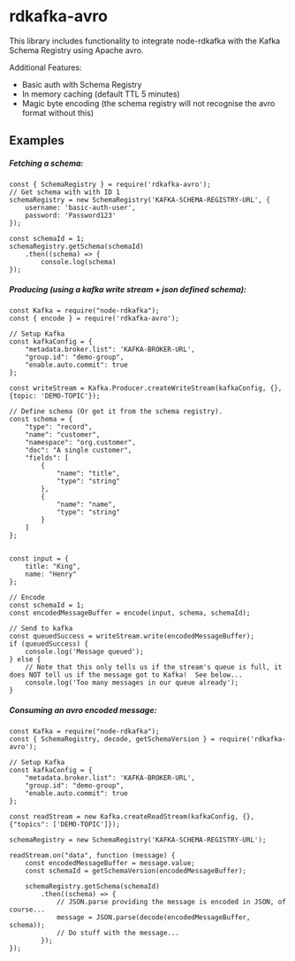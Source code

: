 # rdkafka-avro
This library includes functionality to integrate node-rdkafka with the Kafka Schema Registry using Apache avro.

Additional Features:
 - Basic auth with Schema Registry
 - In memory caching (default TTL 5 minutes)
 - Magic byte encoding (the schema registry will not recognise the avro format without this)
 


## Examples

##### Fetching a schema:
```
const { SchemaRegistry } = require('rdkafka-avro');
// Get schema with with ID 1
schemaRegistry = new SchemaRegistry('KAFKA-SCHEMA-REGISTRY-URL', {
    username: 'basic-auth-user',
    password: 'Password123'
});

const schemaId = 1;
schemaRegistry.getSchema(schemaId)
    .then((schema) => {
        console.log(schema)
}); 
```

##### Producing (using a kafka write stream + json defined schema): 
```
const Kafka = require("node-rdkafka");
const { encode } = require('rdkafka-avro');

// Setup Kafka
const kafkaConfig = {
    "metadata.broker.list": 'KAFKA-BROKER-URL',
    "group.id": "demo-group",
    "enable.auto.commit": true
};

const writeStream = Kafka.Producer.createWriteStream(kafkaConfig, {}, {topic: 'DEMO-TOPIC'});

// Define schema (Or get it from the schema registry).
const schema = {
    "type": "record",
    "name": "customer",
    "namespace": "org.customer",
    "doc": "A single customer",
    "fields": [
        {
            "name": "title",
            "type": "string"
        },
        {
            "name": "name",
            "type": "string"
        }
    ]
};


const input = {
    title: "King",
    name: "Henry"
};

// Encode
const schemaId = 1;
const encodedMessageBuffer = encode(input, schema, schemaId);

// Send to kafka
const queuedSuccess = writeStream.write(encodedMessageBuffer);
if (queuedSuccess) {
    console.log('Message queued');
} else {
    // Note that this only tells us if the stream's queue is full, it does NOT tell us if the message got to Kafka!  See below...
    console.log('Too many messages in our queue already');
}
```

##### Consuming an avro encoded message:
```
const Kafka = require("node-rdkafka");
const { SchemaRegistry, decode, getSchemaVersion } = require('rdkafka-avro');

// Setup Kafka
const kafkaConfig = {
    "metadata.broker.list": 'KAFKA-BROKER-URL',
    "group.id": "demo-group",
    "enable.auto.commit": true
};

const readStream = new Kafka.createReadStream(kafkaConfig, {}, {"topics": ['DEMO-TOPIC']});

schemaRegistry = new SchemaRegistry('KAFKA-SCHEMA-REGISTRY-URL');

readStream.on("data", function (message) {
    const encodedMessageBuffer = message.value;
    const schemaId = getSchemaVersion(encodedMessageBuffer);

    schemaRegistry.getSchema(schemaId)
        .then((schema) => {
            // JSON.parse providing the message is encoded in JSON, of course...
            message = JSON.parse(decode(encodedMessageBuffer, schema));
            // Do stuff with the message...
        });
});
```
